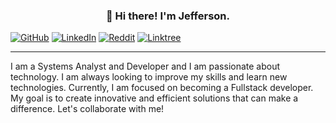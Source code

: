 ### <div align="center">👋 Hi there! I'm Jefferson.</div>
[![GitHub](https://img.shields.io/badge/GitHub-100000?style=for-the-badge&logo=github&logoColor=white)](https://github.com/jefsantanaa) [![LinkedIn](https://img.shields.io/badge/LinkedIn-100000?style=for-the-badge&logo=linkedin&logoColor=white)](https://www.linkedin.com/in/https://www.linkedin.com/in/jefsantanaa//) [![Reddit](https://img.shields.io/badge/Reddit-100000?style=for-the-badge&logo=reddit&logoColor=white)](https://www.reddit.com/user/https://www.reddit.com/user/jefsantanaa/) [![Linktree](https://img.shields.io/badge/linktree-100000?style=for-the-badge&logo=linktree&logoColor=white)](https://linktr.ee/jefsantanaa)

---

I am a Systems Analyst and Developer and I am passionate about technology. I am always looking to improve my skills and learn new technologies. Currently, I am focused on becoming a Fullstack developer. My goal is to create innovative and efficient solutions that can make a difference.
Let's collaborate with me!
